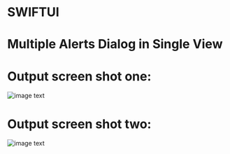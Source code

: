 # SWIFTUI 
# Multiple Alerts Dialog in Single View 


# Output screen shot one: 
![image text](http://arifhossen.net/github_images/swiftui-multiple-alerts-screen1.png)

# Output screen shot two: 
![image text](http://arifhossen.net/github_images/swiftui-multiple-alerts-screen2.png)

